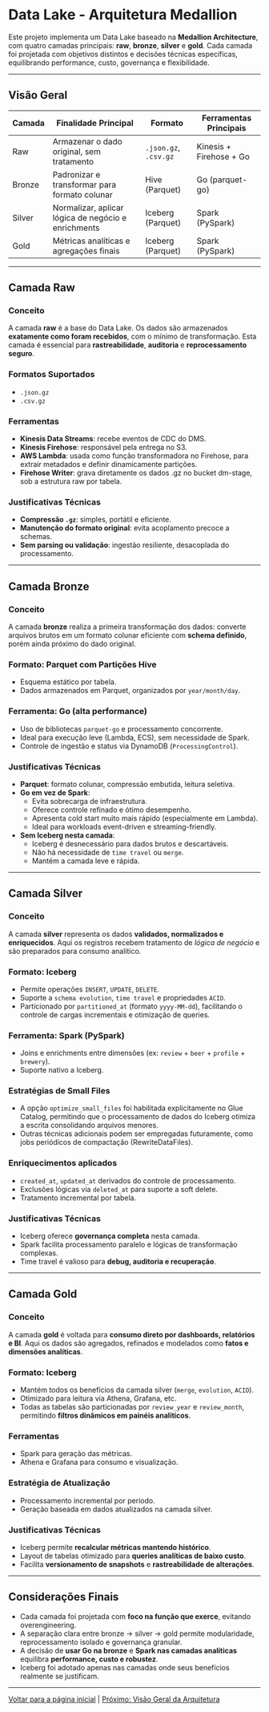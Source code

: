 # Data Lake - Arquitetura Medallion

Este projeto implementa um Data Lake baseado na **Medallion Architecture**, com quatro camadas principais: **raw**, **bronze**, **silver** e **gold**. Cada camada foi projetada com objetivos distintos e decisões técnicas específicas, equilibrando performance, custo, governança e flexibilidade.

---

## Visão Geral

| Camada | Finalidade Principal                                | Formato               | Ferramentas Principais  |
| ------ | --------------------------------------------------- |-----------------------|-------------------------|
| Raw    | Armazenar o dado original, sem tratamento           | `.json.gz`, `.csv.gz` | Kinesis + Firehose + Go |
| Bronze | Padronizar e transformar para formato colunar       | Hive (Parquet)        | Go (parquet-go)         |
| Silver | Normalizar, aplicar lógica de negócio e enrichments | Iceberg (Parquet)     | Spark (PySpark)         |
| Gold   | Métricas analíticas e agregações finais             | Iceberg (Parquet)     | Spark (PySpark)         |

---

## Camada Raw

### Conceito

A camada **raw** é a base do Data Lake. Os dados são armazenados **exatamente como foram recebidos**, com o mínimo de transformação. Esta camada é essencial para **rastreabilidade**, **auditoria** e **reprocessamento seguro**.

### Formatos Suportados

* `.json.gz`
* `.csv.gz`

### Ferramentas 

* **Kinesis Data Streams**: recebe eventos de CDC do DMS.
* **Kinesis Firehose**: responsável pela entrega no S3.
* **AWS Lambda**: usada como função transformadora no Firehose, para extrair metadados e definir dinamicamente partições.
* **Firehose Writer**: grava diretamente os dados .gz no bucket dm-stage, sob a estrutura raw por tabela.

### Justificativas Técnicas

* **Compressão `.gz`**: simples, portátil e eficiente.
* **Manutenção do formato original**: evita acoplamento precoce a schemas.
* **Sem parsing ou validação**: ingestão resiliente, desacoplada do processamento.

---

## Camada Bronze

### Conceito

A camada **bronze** realiza a primeira transformação dos dados: converte arquivos brutos em um formato colunar eficiente com **schema definido**, porém ainda próximo do dado original.

### Formato: Parquet com Partições Hive

* Esquema estático por tabela.
* Dados armazenados em Parquet, organizados por `year/month/day`.

### Ferramenta: Go (alta performance)

* Uso de bibliotecas `parquet-go` e processamento concorrente.
* Ideal para execução leve (Lambda, ECS), sem necessidade de Spark.
* Controle de ingestão e status via DynamoDB (`ProcessingControl`).

### Justificativas Técnicas

* **Parquet**: formato colunar, compressão embutida, leitura seletiva.
* **Go em vez de Spark**:
    * Evita sobrecarga de infraestrutura.
    * Oferece controle refinado e ótimo desempenho.
    * Apresenta cold start muito mais rápido (especialmente em Lambda).
    * Ideal para workloads event-driven e streaming-friendly.
* **Sem Iceberg nesta camada**:
    * Iceberg é desnecessário para dados brutos e descartáveis.
    * Não há necessidade de `time travel` ou `merge`.
    * Mantém a camada leve e rápida.

---

## Camada Silver

### Conceito

A camada **silver** representa os dados **validados, normalizados e enriquecidos**. Aqui os registros recebem tratamento de *lógica de negócio* e são preparados para consumo analítico.

### Formato: Iceberg

* Permite operações `INSERT`, `UPDATE`, `DELETE`.
* Suporte a `schema evolution`, `time travel` e propriedades `ACID`.
* Particionado por `partitioned_at` (formato `yyyy-MM-dd`), facilitando o controle de cargas incrementais e otimização de queries.

### Ferramenta: Spark (PySpark)

* Joins e enrichments entre dimensões (ex: `review` + `beer` + `profile` + `brewery`).
* Suporte nativo a Iceberg.

### Estratégias de Small Files

* A opção `optimize_small_files` foi habilitada explicitamente no Glue Catalog, permitindo que o processamento de dados do Iceberg otimiza a escrita consolidando arquivos menores.
* Outras técnicas adicionais podem ser empregadas futuramente, como jobs periódicos de compactação (RewriteDataFiles).

### Enriquecimentos aplicados

* `created_at`, `updated_at` derivados do controle de processamento.
* Exclusões lógicas via `deleted_at` para suporte a soft delete.
* Tratamento incremental por tabela.

### Justificativas Técnicas

* Iceberg oferece **governança completa** nesta camada.
* Spark facilita processamento paralelo e lógicas de transformação complexas.
* Time travel é valioso para **debug, auditoria e recuperação**.

---

## Camada Gold

### Conceito

A camada **gold** é voltada para **consumo direto por dashboards, relatórios e BI**. Aqui os dados são agregados, refinados e modelados como **fatos e dimensões analíticas**.

### Formato: Iceberg

* Mantém todos os benefícios da camada silver (`merge`, `evolution`, `ACID`).
* Otimizado para leitura via Athena, Grafana, etc.
* Todas as tabelas são particionadas por `review_year` e `review_month`, permitindo **filtros dinâmicos em painéis analíticos**.

### Ferramentas

* Spark para geração das métricas.
* Athena e Grafana para consumo e visualização.

### Estratégia de Atualização

* Processamento incremental por período.
* Geração baseada em dados atualizados na camada silver.

### Justificativas Técnicas

* Iceberg permite **recalcular métricas mantendo histórico**.
* Layout de tabelas otimizado para **queries analíticas de baixo custo**.
* Facilita **versionamento de snapshots** e **rastreabilidade de alterações**.

---

## Considerações Finais

* Cada camada foi projetada com **foco na função que exerce**, evitando overengineering.
* A separação clara entre bronze → silver → gold permite modularidade, reprocessamento isolado e governança granular.
* A decisão de **usar Go na bronze** e **Spark nas camadas analíticas** equilibra **performance, custo e robustez**.
* Iceberg foi adotado apenas nas camadas onde seus benefícios realmente se justificam.

---

[Voltar para a página inicial](../README.md#documentação) | [Próximo: Visão Geral da Arquitetura](architecture.md)